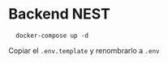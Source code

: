 # Backend NEST
```
  docker-compose up -d
```

Copiar el ```.env.template``` y renombrarlo a ```.env```